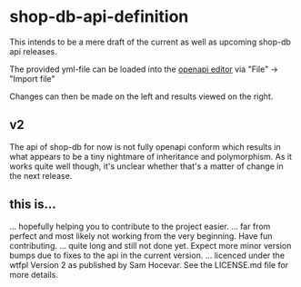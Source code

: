 # shop-db-api-definition

This intends to be a mere draft of the current as well as upcoming shop-db api releases.

The provided yml-file can be loaded into the [openapi editor](https://editor.swagger.io/) via "File" -> "Import file"

Changes can then be made on the left and results viewed on the right.

## v2

The api of shop-db for now is not fully openapi conform which results in what appears to be a tiny nightmare of inheritance and polymorphism. As it works quite well though, it's unclear whether that's a matter of change in the next release.

## this is...
... hopefully helping you to contribute to the project easier.
... far from perfect and most likely not working from the very beginning. Have fun contributing.
... quite long and still not done yet. Expect more minor version bumps due to fixes to the api in the current version.
... licenced under the wtfpl Version 2 as published by Sam Hocevar. See the LICENSE.md file for more details.

